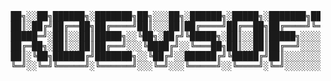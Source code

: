<pre>
 ██╗░░██╗██████╗░███████╗██╗░░░██╗░██████╗░█████╗░███████╗████████╗░██╗░░░░░░░██╗░█████╗░██████╗░███████╗
 ██║░██╔╝██╔══██╗██╔════╝██║░░░██║██╔════╝██╔══██╗██╔════╝╚══██╔══╝░██║░░██╗░░██║██╔══██╗██╔══██╗██╔════╝
 █████═╝░██║░░██║█████╗░░╚██╗░██╔╝╚█████╗░██║░░██║█████╗░░░░░██║░░░░╚██╗████╗██╔╝███████║██████╔╝█████╗░░
 ██╔═██╗░██║░░██║██╔══╝░░░╚████╔╝░░╚═══██╗██║░░██║██╔══╝░░░░░██║░░░░░████╔═████║░██╔══██║██╔══██╗██╔══╝░░
 ██║░╚██╗██████╔╝███████╗░░╚██╔╝░░██████╔╝╚█████╔╝██║░░░░░░░░██║░░░░░╚██╔╝░╚██╔╝░██║░░██║██║░░██║███████╗
 ╚═╝░░╚═╝╚═════╝░╚══════╝░░░╚═╝░░░╚═════╝░░╚════╝░╚═╝░░░░░░░░╚═╝░░░░░░╚═╝░░░╚═╝░░╚═╝░░╚═╝╚═╝░░╚═╝╚══════╝
</pre>
